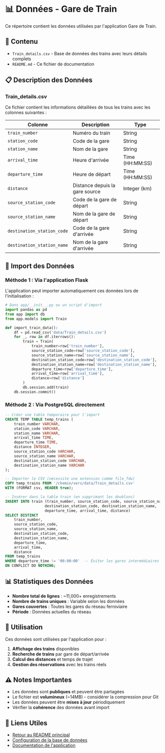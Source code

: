 # 📊 Données - Gare de Train

Ce répertoire contient les données utilisées par l'application Gare de Train.

## 📁 Contenu

- `Train_details.csv` - Base de données des trains avec leurs détails complets
- `README.md` - Ce fichier de documentation

## 📋 Description des Données

### Train_details.csv

Ce fichier contient les informations détaillées de tous les trains avec les colonnes suivantes :

| Colonne | Description | Type |
|---------|-------------|------|
| `train_number` | Numéro du train | String |
| `station_code` | Code de la gare | String |
| `station_name` | Nom de la gare | String |
| `arrival_time` | Heure d'arrivée | Time (HH:MM:SS) |
| `departure_time` | Heure de départ | Time (HH:MM:SS) |
| `distance` | Distance depuis la gare source | Integer (km) |
| `source_station_code` | Code de la gare de départ | String |
| `source_station_name` | Nom de la gare de départ | String |
| `destination_station_code` | Code de la gare d'arrivée | String |
| `destination_station_name` | Nom de la gare d'arrivée | String |

## 🔄 Import des Données

### Méthode 1 : Via l'application Flask

L'application peut importer automatiquement ces données lors de l'initialisation :

```python
# Dans app/__init__.py ou un script d'import
import pandas as pd
from app import db
from app.models import Train

def import_train_data():
    df = pd.read_csv('data/Train_details.csv')
    for _, row in df.iterrows():
        train = Train(
            train_number=row['train_number'],
            source_station_code=row['source_station_code'],
            source_station_name=row['source_station_name'],
            destination_station_code=row['destination_station_code'],
            destination_station_name=row['destination_station_name'],
            departure_time=row['departure_time'],
            arrival_time=row['arrival_time'],
            distance=row['distance']
        )
        db.session.add(train)
    db.session.commit()
```

### Méthode 2 : Via PostgreSQL directement

```sql
-- Créer une table temporaire pour l'import
CREATE TEMP TABLE temp_trains (
    train_number VARCHAR,
    station_code VARCHAR,
    station_name VARCHAR,
    arrival_time TIME,
    departure_time TIME,
    distance INTEGER,
    source_station_code VARCHAR,
    source_station_name VARCHAR,
    destination_station_code VARCHAR,
    destination_station_name VARCHAR
);

-- Importer le CSV (nécessite une extension comme file_fdw)
COPY temp_trains FROM '/chemin/vers/data/Train_details.csv' 
WITH (FORMAT csv, HEADER true);

-- Insérer dans la table train (en supprimant les doublons)
INSERT INTO train (train_number, source_station_code, source_station_name, 
                  destination_station_code, destination_station_name, 
                  departure_time, arrival_time, distance)
SELECT DISTINCT 
    train_number,
    source_station_code,
    source_station_name,
    destination_station_code,
    destination_station_name,
    departure_time,
    arrival_time,
    distance
FROM temp_trains
WHERE departure_time != '00:00:00'  -- Éviter les gares intermédiaires
ON CONFLICT DO NOTHING;
```

## 📊 Statistiques des Données

- **Nombre total de lignes** : ~11,000+ enregistrements
- **Nombre de trains uniques** : Variable selon les données
- **Gares couvertes** : Toutes les gares du réseau ferroviaire
- **Période** : Données actuelles du réseau

## 🔧 Utilisation

Ces données sont utilisées par l'application pour :

1. **Affichage des trains** disponibles
2. **Recherche de trains** par gare de départ/arrivée
3. **Calcul des distances** et temps de trajet
4. **Gestion des réservations** avec les trains réels

## ⚠️ Notes Importantes

- Les données sont **publiques** et peuvent être partagées
- Le fichier est **volumineux** (~14MB) - considérer la compression pour Git
- Les données peuvent être **mises à jour** périodiquement
- Vérifier la **cohérence** des données avant import

## 🔗 Liens Utiles

- [Retour au README principal](../README.md)
- [Configuration de la base de données](../SQL/README.md)
- [Documentation de l'application](../README.md#utilisation)
